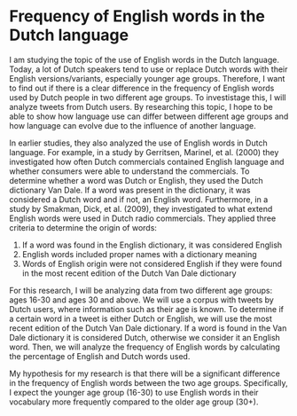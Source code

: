 # Frequency of English words in the Dutch language

I am studying the topic of the use of English words in the Dutch language. Today, a lot of Dutch speakers tend to use or replace Dutch words with their English versions/variants, especially younger age groups. Therefore, I want to find out if there is a clear difference in the frequency of English words used by Dutch people in two different age groups. To investistage this, I will analyze tweets from Dutch users. By researching this topic, I hope to be able to show how language use can differ between different age groups and how language can evolve due to the influence of another language.

In earlier studies, they also analyzed the use of English words in Dutch language. For example, in a study by Gerritsen, Marinel, et al. (2000) they investigated how often Dutch commercials contained English language and whether consumers were able to understand the commercials. To determine whether a word was Dutch or English, they used the Dutch dictionary Van Dale. If a word was present in the dictionary, it was considered a Dutch word and if not, an English word. Furthermore, in a study by Smakman, Dick, et al. (2009), they investigated to what extend English words were used in Dutch radio commercials. They applied three criteria to determine the origin of words: 

1. If a word was found in the English dictionary, it was considered English
2. English words included proper names with a dictionary meaning
3. Words of English origin were not considered English if they were found in the most recent edition of the Dutch Van Dale dictionary
   

For this research, I will be analyzing data from two different age groups: ages 16-30 and ages 30 and above. We will use a corpus with tweets by Dutch users, where information such as their age is known. To determine if a certain word in a tweet is either Dutch or English, we will use the most recent edition of the Dutch Van Dale dictionary. If a word is found in the Van Dale dictionary it is considered Dutch, otherwise we consider it an English word. Then, we will analyze the frequency of English words by calculating the percentage of English and Dutch words used.

My hypothesis for my research is that there will be a significant difference in the frequency of English words between the two age groups. Specifically, I expect the younger age group (16-30) to use English words in their vocabulary more frequently compared to the older age group (30+).

